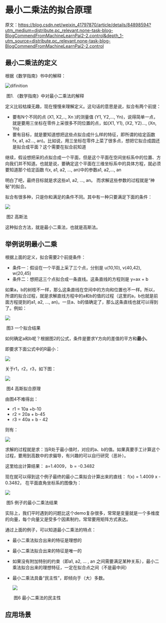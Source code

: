 # 最小二乘法的拟合原理

原文：https://blog.csdn.net/weixin_41797870/article/details/84898594?utm_medium=distribute.pc_relevant.none-task-blog-BlogCommendFromMachineLearnPai2-2.control&depth_1-utm_source=distribute.pc_relevant.none-task-blog-BlogCommendFromMachineLearnPai2-2.control



## 最小二乘法的定义

根据《数学指南》书中的解释：

![difinition](./images/leastSquareMethod/definition.jpg)

​                                                图1. 《数学指南》中对最小二乘法的解释

定义比较枯燥无趣，现在慢慢来理解定义。这句话的意思是说，拟合有两个前提：

* 要有N个不同的点 (X1, X2,.., Xn )的测量值 (Y1, Y2,..., Yn)，说得简单一点，就是要用三坐标在零件上采很多不同位置的点，如(X1, Y1), (X2, Y2)..., (Xn, Yn)
* 要有目标，就是要知道想把这些点拟合成什么样的特征，即所谓的给定函数 fx, a1, a2..., an)。比如说，用三坐标在零件上菜了很多点，想把它拟合成圆还是拟合成平面？这个需要在拟合前知道

继续，假设想把采的点拟合成一个平面，但是这个平面在空间坐标系中的位置、方向我们并不知道。也就是说，要确定这个平面在三维坐标系中的具体方程，就必须要知道那个给定函数 f(x, a1, a2, ..., an)中的参数a1, a2,..., an

明白了吧，最终目标就是求这些a1, a2, ..., an。 而求解这些参数的过程就是“神秘”的拟合。

拟合有很多种，只是你和满足的条件不同。其中有一种只要满足下面的条件：

![](./images/leastSquareMethod/least_nihe.jpg)

​                                                        图2 高斯法

这种拟合方法，就是最小二乘法，也就是高斯法。



## 举例说明最小二乘

根据上面的定义，拟合需要2个前提条件：

* 条件一：假设在一个平面上采了三个点，分别是 u(10,10), v(40,42), w(20,45)
* 条件二：想把这三个点拟合成一条直线。这条直线的方程则是 y=ax + b

如果a，b的树枝不一样，那么这条直线在空间中的方向和位置也不一样。所以，所谓的拟合过程，就是求解直线方程中的a和b的值的过程（这里的a，b也就是前面方程提到的a1, a2, ..., an)。一旦a、b的值确定了，那么这条直线也就可以得到了。例如：

![](./images/leastSquareMethod/nihe_demo_1.jpg)

​                                                图3 一个拟合结果

如何确定a和b呢？根据图2的公式，条件是要求Y方向的差值的平方和**最小**。

即要求下面公式中的R最小：

![](./images/leastSquareMethod/least_nihe_qiujie.jpg)

关于r1，r2，r3，如下图：

![](./images/leastSquareMethod/chazhi_demo.jpg)

​                                                                 图4 高斯拟合原理

由图4不难得出：

* r1 = 10a +b-10
* r2 = 20a + b-45
* r3 = 40a + b - 42

则有：

![](./images/leastSquareMethod/least_nihe_qiujie_2.jpg)

求解的过程就是求：当R处于最小值时，对应的a、b的值。如果真要手工计算这个过程，要用到高数中的求偏导，有兴趣的可以自行研究（恶补）。

这里给出计算结果： a=1.4009， b = -0.3482

现在就可以得到这个例子最终的最小二乘拟合计算出来的直线： f(x) = 1.4009 x - 0.3482， 在平面直角坐标系的图像为：

![](./images/leastSquareMethod/result-1.jpg)

​                                                                 图5 例子的最小二乘法结果

实际上，我们平时遇到的问题比这个demo复杂很多，常常是变量就是一个多维度的向量，每个向量又是受多个因素制约，常常要用矩阵方式表达。

通过上面的例子，可以知道最小二乘法的特点：

* 最小二乘法拟合出来的特征是理想的

* 最小二乘法拟合出来的特征是唯一的

* 如果没有附加特别的约束（即a1, a2, ... , an 之间需要满足某种关系），最小二乘法拟合出来的理想特征，一定在拟合点之间（不是最中间）

* 最小二乘法具备“民主性”，即倾向于（大）多数。

  ![](./images/leastSquareMethod/mingzhu_demo.jpg)

  ​                                                                 图6 最小二乘法的民主性

## 应用场景

